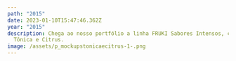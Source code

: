 ```yaml
---
path: "2015"
date: 2023-01-10T15:47:46.362Z
year: "2015"
description: Chega ao nosso portfólio a linha FRUKI Sabores Intensos, com Água
  Tônica e Citrus.
image: /assets/p_mockupstonicaecitrus-1-.png
---
```

